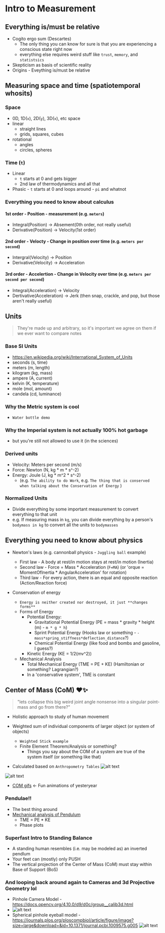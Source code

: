 # Intro to Measurement

## Everything is/must be relative
- Cogito ergo sum (Descartes)
    - The only thing you can know for sure is that you are experiencing a conscious state right now
    - everything else requires weird stuff like `trust`, `memory`, and `statistsics`
- Skepticism as basis of scientific reality
- Origins - Eveything is/must be relative

## Measuring space and time (spatiotemporal whosits)
### Space
- 0D, 1D(`x`), 2D(`y`), 3D(`x`), etc space        
- linear
    - straight lines
    - grids, squares, cubes
- rotational
    - angles
    - circles, spheres
### Time (`t`)
- Linear
    - `t` starts at 0 and gets bigger
    - 2nd law of thermodynamics and all that
- Phasic 
        - `t` starts at 0 and loops around 
        - `pi` and whatnot 

### Everything you need to know about calculus
#### 1st order - Position - measurement (e.g. `meters`)
- Integral(Position) -> Absement(0th order, not really useful)
- Derivative(Position) -> Velocity(1st order)

#### 2nd order - Velocty - Change in position over time (e.g. `meters per second`)
- Intergral(Velocity) -> Position
- Derivative(Velocity) -> Acceleration   

#### 3rd order - Accelertion - Change in Velocity over time (e.g. `meters per second per second`)
- Integral(Acceleration) -> Velocity
- Dertivative(Acceleration) -> Jerk (then snap, crackle, and pop, but those aren't really useful)



## Units
> They're made up and arbitrary, so it's important we agree on them if we ever want to compare notes

### Base SI Units 
- https://en.wikipedia.org/wiki/International_System_of_Units
- seconds (s, time)
- meters (m, length)
- kilogram (kg, mass)
- ampere (A, current)
- kelvin (K, temperature)
- mole (mol, amount)
- candela (cd, luminance)

### Why the Metric system is cool
- `Water bottle demo`
### Why the Imperial system is not actually 100% hot garbage
- but you're still not allowed to use it (in the sciences)

### Derived units 
- Velocity: Meters per second (m/s)
- Force: Newton (N, kg * m * s^-2) 
- Energy: Joule (J, kg * m^2 * s^-2) 
    - (e.g. `The ability to do Work`, e.g. `The thing that is conserved when talking about the Conservation of Energy` )

### Normalized Units
- Divide everything by some important measurement to convert everything to that unit
- e.g. If measuring mass in `kg`, you can divide everything by a person's `bodymass in kg` to convert all the units to `bodymasses`

## Everything you need to know about physics
- Newton's laws (e.g. cannonball physics - `Juggling ball` example)
    - First law - A body at rest/in motion stays at rest/in motion (Inertia)
    - Second law - Force = Mass * Acceleration (`F=MA`) (or 'orque = MomentOfInertia * AngularAcceleration' for rotation)
    - Third law - For every action, there is an equal and opposite reaction (Action/Reaction force)

- Conservation of energy
    - `Energy is neither created nor destroyed, it just **changes forms**`
    - Forms of Energy
        - Potential Energy:
            - Gravitational Potential Energy (PE = mass * gravity * height (m) - `m * g * h`)
            - Sprint Potential Energy (Hooks law or something - `-mass*spring_stiffness*deflection_distance`?) 
            - Chemical Potential Energy (like food and bombs and gasoline, I guess?)
        - Kinetic Energy (KE =  1/2(mv^2))
    - Mechanical Analysis        
        - Total Mechanical Energy (TME = PE + KE) (Hamiltonian or something? Lagrangian?)
        - In a 'conservative system', TME is constant


## Center of Mass (CoM) ❤️✨
>  "lets collapse this big weird joint angle nonsense into a singular point-mass and go from there?"
- Holistic approach to study of human movement 
- Weighted sum of individual components of larger object (or system of objects)
    - `Weighted Stick example`
    - Finite Element Theorem/Analysis or something? 
        -  Things you say about the COM of a system are true of the system itself (or something like that)




- Calculated based on `Anthropometry Tables`
![alt text](Anthropometric-segment-length-of-human-body-as-a-function-of-body-height-Winter-2009-5144702.png)

![alt text](winter-anthropometry-tables.jpg)

- [COM gifs](com-gifs.md) <- Fun animations of yesteryear


### Pendulae!!
- The best thing around
- [Mechanical analysis of Pendulum ](https://en.wikipedia.org/wiki/Pendulum_(mechanics)#Examples)
    - TME  = PE * KE 
    - Phase plots 

### Superfast Intro to Standing Balance
- A standing human resembles (i.e. may be modeled as) an inverted pendlum 
- Your feet can (mostly) only PUSH
- The vertical projection of the Center of Mass (CoM) must stay within Base of Support (BoS)

### And looping back around again to Cameras and 3d Projective Geometry lol 
 - Pinhole Camera Model - https://docs.opencv.org/4.10.0/d9/d0c/group__calib3d.html
 - ![alt text](pinhole_camera_model.png)
 - Spherical pinhole eyeball model - https://journals.plos.org/ploscompbiol/article/figure/image?size=large&download=&id=10.1371/journal.pcbi.1009575.g005
  ![alt text](https://journals.plos.org/ploscompbiol/article/figure/image?size=large&download=&id=10.1371/journal.pcbi.1009575.g005)